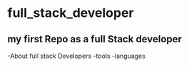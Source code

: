 # full_stack_developer
## my first Repo as a full Stack developer

-About full stack Developers
-tools
-languages
